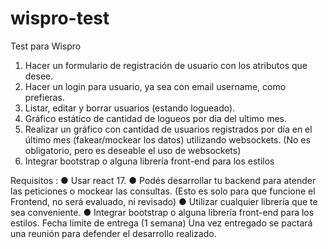 # wispro-test

Test para Wispro

1. Hacer un formulario de registración de usuario con los atributos que desee.
2. Hacer un login para usuario, ya sea con email username, como prefieras.
3. Listar, editar y borrar usuarios (estando logueado).
4. Gráfico estático de cantidad de logueos por dia del ultimo mes.
5. Realizar un gráfico con cantidad de usuarios registrados por día en el último mes
(fakear/mockear los datos) utilizando websockets. (No es obligatorio, pero es deseable el
uso de websockets)
6. Integrar bootstrap o alguna librería front-end para los estilos


Requisitos :
● Usar react 17.
● Podés desarrollar tu backend para atender las peticiones o mockear las consultas.
(Esto es solo para que funcione el Frontend, no será evaluado, ni revisado)
● Utilizar cualquier librería que te sea conveniente.
● Integrar bootstrap o alguna librería front-end para los estilos.
Fecha límite de entrega (1 semana)
Una vez entregado se pactará una reunión para defender el desarrollo realizado.